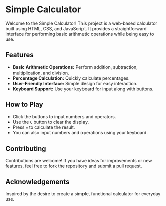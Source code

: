 # Simple Calculator

Welcome to the Simple Calculator! This project is a web-based calculator built using HTML, CSS, and JavaScript. It provides a straightforward interface for performing basic arithmetic operations while being easy to use.

## Features

- **Basic Arithmetic Operations:** Perform addition, subtraction, multiplication, and division.
- **Percentage Calculation:** Quickly calculate percentages.
- **User-Friendly Interface:** Simple design for easy interaction.
- **Keyboard Support:** Use your keyboard for input along with buttons.

## How to Play

- Click the buttons to input numbers and operators.
- Use the `C` button to clear the display.
- Press `=` to calculate the result.
- You can also input numbers and operations using your keyboard.

## Contributing

Contributions are welcome! If you have ideas for improvements or new features, feel free to fork the repository and submit a pull request.

## Acknowledgements

Inspired by the desire to create a simple, functional calculator for everyday use.

